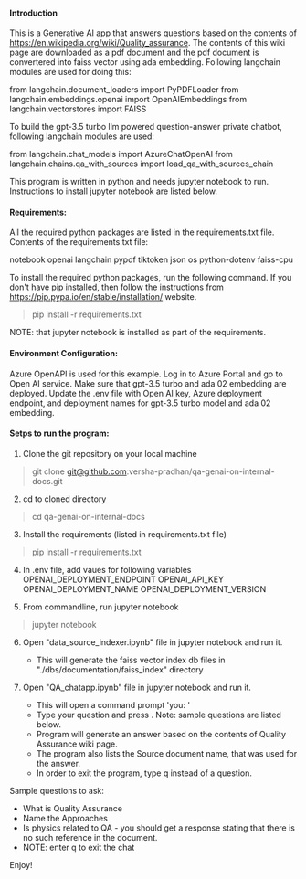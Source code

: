 #### Introduction
This is a Generative AI app that answers questions based on the contents of https://en.wikipedia.org/wiki/Quality_assurance. The contents of this wiki page are downloaded as a pdf document and the pdf document is convertered into faiss vector using ada embedding. Following langchain modules are used for doing this:

from langchain.document_loaders import PyPDFLoader
from langchain.embeddings.openai import OpenAIEmbeddings
from langchain.vectorstores import FAISS

To build the gpt-3.5 turbo llm powered question-answer private chatbot, following langchain modules are used:

from langchain.chat_models import AzureChatOpenAI
from langchain.chains.qa_with_sources import load_qa_with_sources_chain

This program is written in python and needs jupyter notebook to run. Instructions to install jupyter notebook are listed below.
 
#### Requirements:
All the required python packages are listed in the requirements.txt file.
Contents of the requirements.txt file:

notebook
openai
langchain
pypdf
tiktoken
json
os
python-dotenv
faiss-cpu

To install the required python packages, run the following command. If you don't have pip installed, then follow the instructions from https://pip.pypa.io/en/stable/installation/ website.
> pip install -r requirements.txt

NOTE: that jupyter notebook is installed as part of the requirements.


#### Environment Configuration:
Azure OpenAPI is used for this example.
Log in to Azure Portal and go to Open AI service. 
Make sure that gpt-3.5 turbo and ada 02 embedding are deployed.
Update the .env file with Open AI key, Azure deployment endpoint, and deployment names for gpt-3.5 turbo model and ada 02 embedding.

#### Setps to run the program:
1. Clone the git repository on your local machine
> git clone git@github.com:versha-pradhan/qa-genai-on-internal-docs.git

2. cd to cloned directory 
>  cd qa-genai-on-internal-docs

3. Install the requirements (listed in requirements.txt file)
> pip install -r requirements.txt

4. In .env file, add vaues for following variables
   OPENAI_DEPLOYMENT_ENDPOINT
   OPENAI_API_KEY
   OPENAI_DEPLOYMENT_NAME
   OPENAI_DEPLOYMENT_VERSION

5. From commandline, run jupyter notebook 
> jupyter notebook

6. Open "data_source_indexer.ipynb" file in jupyter notebook and run it.
   * This will generate the faiss vector index db files in "./dbs/documentation/faiss_index" directory

7. Open "QA_chatapp.ipynb" file in jupyter notebook and run it.
   * This will open a command prompt 'you: '
   * Type your question and press <enter>. Note: sample questions are listed below.
   * Program will generate an answer based on the contents of Quality Assurance wiki page.
   * The program also lists the Source document name, that was used for the answer. 
   * In order to exit the program, type q instead of a question.

Sample questions to ask:
* What is Quality Assurance
* Name the Approaches 
* Is physics related to QA - you should get a response stating that there is no such reference in the document.
* NOTE: enter q to exit the chat

Enjoy!
